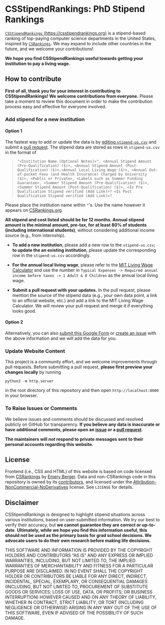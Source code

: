 # CSStipendRankings: PhD Stipend Rankings

[`CSStipendRankings` (https://csstipendrankings.org)](https://csstipendrankings.org) is a stipend-based ranking of top-paying computer science departments in the United States, inspired by [`CSRankings`](https://csrankings.org). We may expand to include other countries in the future, and we welcome your contributions!

**We hope you find CSStipendRankings useful towards getting your institution to pay a living wage.**

## How to contribute

**First of all, thank you for your interest in contributing to CSStipendRankings! We welcome contributions from everyone.** Please take a moment to review this document in order to make the contribution process easy and effective for everyone involved.

### Add stipend for a new institution

#### Option 1
The fastest way to add or update the data is by [editing `stipend-us.csv`](https://github.com/CSStipendRankings/CSStipendRankings/edit/main/stipend-us.csv) and submit a [pull request](https://github.com/CSStipendRankings/CSStipendRankings/pulls). The stipend data are stored as rows in `stipend-us.csv` in the format of 

> ```"<Institution Name (Optional Notes)>", <Annual Stipend Amount (Pre-Qualification) ($)>, <Annual Stipend Amount (Post-Qualification) ($)>,<Annual Local Living Wage ($)>, <Annual Out-of-pocket Fees (and Health Insurance) Charged by University ($)>, <Public or Private>, <Labels such as Summer Funding Guarantee>, <Summer Stipend Amount (Pre-Qualification) ($)>, <Summer Stipend Amount (Post-Qualification) ($)>, <Is Pre Qualification Stipend verified (Add Link)>? <Is Post Qualification Stipend verified (Add Link)>?```

Please place the institution name within `"`'s. Use the name however it appears on [CSRankings.org](https://csrankings.org/).

**All stipend and cost listed should be for 12 months. Annual stipend amount is the minimal amount, pre-tax, for at least 80% of students (including international students)**, without considering additional income source (e.g., from internship).


- **To add a new institution**, please add a new row to the `stipend-us.csv`; **to update the an existing institution**, please update the corresponding row in the `stipend-us.csv` accordingly. 

- **For the annual local living wage**, please refer to the [MIT Living Wage Calculator](http://livingwage.mit.edu/) and use the number in `Typical Expenses -> Required annual income before taxes -> 1 Adult & 0 Children` as the annual local living wage.

- **Submit a pull request with your updates.** In the pull request, please mention the source of the stipend data (e.g., your own data point, a link to an official website, etc.) and add a link to the 
MIT Living Wage Calculator. We will review your pull request and merge it if everything looks good.

#### Option 2
Alternatively, you can also [submit this Google Form](https://docs.google.com/forms/d/e/1FAIpQLSdKIAu98jSzpw97Ojec2jpEUWI4QH75Ig-5Ccz33fQwLl783w/viewform) or [create an issue](https://github.com/CSStipendRankings/CSStipendRankings/issues/new/choose) with the above information and we will add the data for you.

### Update Website Content

This project is a community effort, and we welcome improvements through pull requests. Before submitting a pull request, **please first preview your changes locally** by running 

```
python3 -m http.server
``` 

in the root directory of this repository and then open `http://localhost:8000` in your browser.

### To Raise Issues or Comments

We believe issues and comments should be discussed and resolved publicly on GitHub for transparency. 
**If you believe any data is inaccurate or have additional comments,
please open an [issue](https://github.com/CSStipendRankings/CSStipendRankings/issues/new/choose) or a [pull request](https://github.com/CSStipendRankings/CSStipendRankings/pulls).**

**The maintainers will <i>not</i> respond to private messages sent to their personal accounts regarding this website.**

## License
Frontend (i.e., CSS and HTML) of this website is based on code licensed from [CSRankings](https://github.com/emeryberger/CSrankings) by [Emery Berger](https://emeryberger.com/). 
Data and non-CSRankings code in this repository is owned by its [contributors](https://github.com/CSStipendRankings/CSStipendRankings/contributors), and licensed under the [Attribution-NonCommercial-NoDerivatives](https://creativecommons.org/licenses/by-nc-nd/4.0/) license. See `LICENSE` for details.

## Disclaimer
CSStipendRankings is designed to highlight stipend situations across various institutions, based on user-submitted information. We try our best to verify their accuracy, but **we cannot guarantee they are correct or up-to-date**. **Ultimately, while we hope you find this information useful, this should not be used as the primary basis for grad school decisions. We advocate users to do their own research before making life decisions.**

THIS SOFTWARE AND INFORMATION IS PROVIDED BY THE COPYRIGHT HOLDERS AND CONTRIBUTORS “AS IS” AND
      ANY EXPRESS OR IMPLIED WARRANTIES,
      INCLUDING, BUT NOT LIMITED TO, THE IMPLIED WARRANTIES OF MERCHANTABILITY AND FITNESS FOR A PARTICULAR PURPOSE ARE
      DISCLAIMED. IN NO EVENT SHALL THE COPYRIGHT HOLDER OR CONTRIBUTORS BE LIABLE FOR ANY DIRECT, INDIRECT, INCIDENTAL,
      SPECIAL, EXEMPLARY, OR CONSEQUENTIAL DAMAGES (INCLUDING, BUT NOT LIMITED TO, PROCUREMENT OF SUBSTITUTE GOODS OR
      SERVICES; LOSS OF USE, DATA, OR PROFITS; OR BUSINESS INTERRUPTION) HOWEVER CAUSED AND ON ANY THEORY OF LIABILITY,
      WHETHER IN CONTRACT, STRICT LIABILITY, OR TORT (INCLUDING NEGLIGENCE OR OTHERWISE) ARISING IN ANY WAY OUT OF THE USE
      OF
      THIS SOFTWARE, EVEN IF ADVISED OF THE POSSIBILITY OF SUCH DAMAGE.


